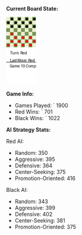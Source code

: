 
**Current Board State:**  
<!-- START_GIF -->
![Checkers Game](./checkers_game.gif)
<!-- END_GIF -->

**Game Info:**  
- Games Played: `<!-- GAMES_PLAYED --> 1900
- Red Wins: `<!-- RED_WINS --> 701
- Black Wins: `<!-- BLACK_WINS --> 1022

<!-- AI_STATS -->
**AI Strategy Stats:**

Red AI:
- Random: 350
- Aggressive: 395
- Defensive: 364
- Center-Seeking: 375
- Promotion-Oriented: 416

Black AI:
- Random: 343
- Aggressive: 399
- Defensive: 402
- Center-Seeking: 381
- Promotion-Oriented: 375
